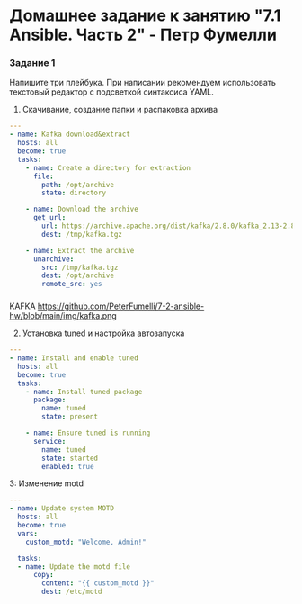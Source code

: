 # Домашнее задание к занятию "7.1 Ansible. Часть 2" - Петр Фумелли

### Задание 1

Напишите три плейбука. При написании рекомендуем использовать текстовый редактор с подсветкой синтаксиса YAML.

1. Скачивание, создание папки и распаковка архива

```yaml
---
- name: Kafka download&extract
  hosts: all
  become: true
  tasks:
    - name: Create a directory for extraction
      file:
        path: /opt/archive
        state: directory

    - name: Download the archive
      get_url:
        url: https://archive.apache.org/dist/kafka/2.8.0/kafka_2.13-2.8.0.tgz
        dest: /tmp/kafka.tgz

    - name: Extract the archive
      unarchive:
        src: /tmp/kafka.tgz
        dest: /opt/archive
        remote_src: yes
```
###

KAFKA <https://github.com/PeterFumelli/7-2-ansible-hw/blob/main/img/kafka.png>


2. Установка tuned и настройка автозапуска

```yaml
---
- name: Install and enable tuned
  hosts: all
  become: true
  tasks:
    - name: Install tuned package
      package:
        name: tuned
        state: present

    - name: Ensure tuned is running
      service:
        name: tuned
        state: started
        enabled: true
```

3: Изменение motd

```yaml
---
- name: Update system MOTD
  hosts: all
  become: true
  vars:
    custom_motd: "Welcome, Admin!"

  tasks:
  - name: Update the motd file
      copy:
        content: "{{ custom_motd }}"
        dest: /etc/motd
```



